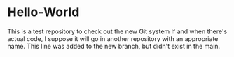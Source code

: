 # Hello-World
This is a test repository to check out the new Git system
If and when there's actual code, I suppose it will go in another repository with an appropriate name.
This line was added to the new branch, but didn't exist in the main.
